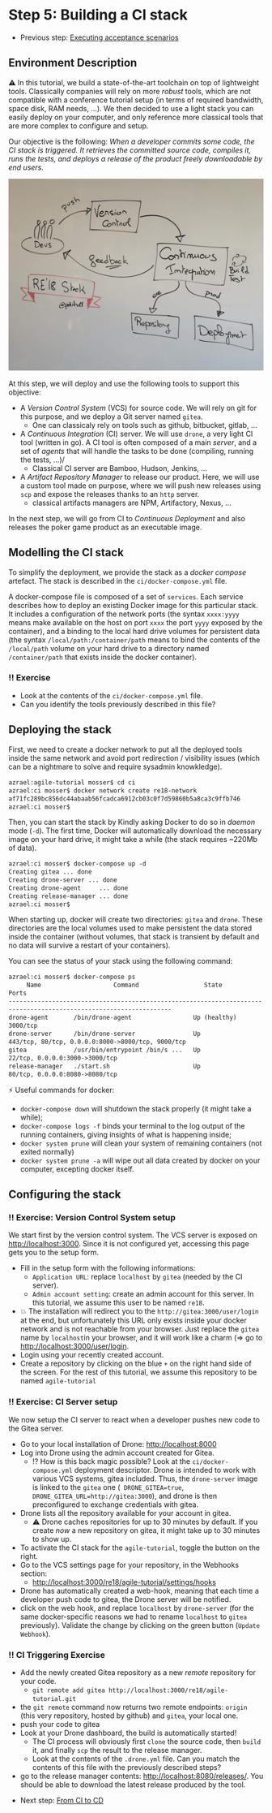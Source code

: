 # Step 5: Building a CI stack

  * Previous step: [Executing acceptance scenarios](./step4.md)


## Environment Description

:warning: In this tutorial, we build a state-of-the-art toolchain on top of lightweight tools. Classically companies will rely on more _robust_ tools, which are not compatible with a conference tutorial setup (in terms of required bandwidth, space disk, RAM needs, ...). We then decided to use a light stack you can easily deploy on your computer, and only reference more classical tools that are more complex to configure and setup.

Our objective is the following: _When a developer commits some code, the CI stack is triggered. It retrieves the committed source code, compiles it, runs the tests, and deploys a release of the product freely downloadable by end users._

<div align="center">

![](../pics/ci_stack.jpg)

</div>

At this step, we will deploy and use the following tools to support this objective:

  - A _Version Control System_ (VCS) for source code. We will rely on git for this purpose, and we deploy a Git server named `gitea`.
    - One can classicaly rely on tools such as github, bitbucket, gitlab, ...
  - A _Continuous Integration_ (CI) server. We will use `drone`, a very light CI tool (written in go). A CI tool is often composed of a main _server_, and a set of _agents_ that will handle the tasks to be done (compiling, running the tests, ...)/
    - Classical CI server are Bamboo, Hudson, Jenkins, ...
  - A _Artifact Repository Manager_ to release our product. Here, we will use a custom tool made on purpose, where we will push new releases using `scp` and expose the releases thanks to an `http` server. 
    -   classical artifacts managers are NPM, Artifactory, Nexus, ...

In the next step, we will go from CI to _Continuous Deployment_ and also releases the poker game product as an executable image.


## Modelling the CI stack

To simplify the deployment, we provide the stack as a _docker compose_ artefact. The stack is described in the `ci/docker-compose.yml` file. 

A docker-compose file is composed of a set of `services`. Each service describes  how to deploy an existing Docker image for this particular stack. It includes a configuration of the network ports (the syntax `xxxx:yyyy` means make available on the host on port `xxxx` the port `yyyy` exposed by the container), and a binding to the local hard drive volumes for persistent data (the syntax  `/local/path:/container/path` means to bind the contents of the `/local/path` volume on your hard drive to a directory named `/container/path` that exists inside the docker container).

### :bangbang: Exercise

  - Look at the contents of the `ci/docker-compose.yml` file. 
  - Can you identify the tools previously described in this file?

## Deploying the stack

First, we need to create a docker network to put all the deployed tools inside the same network and avoid port redirection / visibility issues (which can be a nightmare to solve and require sysadmin knowkledge). 

```
azrael:agile-tutorial mosser$ cd ci
azrael:ci mosser$ docker network create re18-network
af71fc289bc856dc44abaab56fcadca6912cb03c0f7d59860b5a8ca3c9ffb746
azrael:ci mosser$ 
```

Then, you can start the stack by Kindly asking Docker to do so in _daemon_ mode (`-d`). The first time, Docker will automatically download the necessary image on your hard drive, it might take a while (the stack requires ~220Mb of data).

```
azrael:ci mosser$ docker-compose up -d
Creating gitea ... done
Creating drone-server ... done
Creating drone-agent     ... done
Creating release-manager ... done
azrael:ci mosser$
```
When starting up, docker will create two directories: `gitea` and `drone`. These directories are the local volumes used to make persistent the data stored inside the container (without volumes, that stack is transient by default and no data will survive a restart of your containers).

You can see the status of your stack using the following command:

```
azrael:ci mosser$ docker-compose ps
     Name                    Command                  State                             Ports                      
-------------------------------------------------------------------------------------------------------------------
drone-agent       /bin/drone-agent                 Up (healthy)   3000/tcp                                         
drone-server      /bin/drone-server                Up             443/tcp, 80/tcp, 0.0.0.0:8000->8000/tcp, 9000/tcp
gitea             /usr/bin/entrypoint /bin/s ...   Up             22/tcp, 0.0.0.0:3000->3000/tcp                   
release-manager   ./start.sh                       Up             80/tcp, 0.0.0.0:8080->8080/tcp                   
```

:zap: Useful commands for docker:

  - `docker-compose down` will shutdown the stack properly (it might take a while);
  - `docker-compose logs -f` binds your terminal to the log output of the running containers, giving insights of what is happening inside;
  - `docker system prune` will clean your system of remaining containers (not exited normally)
  - `docker system prune -a` will wipe out all data created by docker on your computer, excepting docker itself.


## Configuring the stack

### :bangbang: Exercise: Version Control System setup

We start first by the version control system. The VCS server is exposed on [http://localhost:3000](http://localhost:3000). Since it is not configured yet, accessing this page gets you to the setup form.

  - Fill in the setup form with the following informations:
    - `Application URL`: replace `localhost` by `gitea` (needed by the CI server). 
    - `Admin account setting`: create an admin account for this server. In this tutorial, we assume this user to be named `re18`.
  - :boom: The installation will redirect you to the `http://gitea:3000/user/login` at the end, but unfortunately this URL only exists inside your docker network and is not reachable from your browser. Just replace the `gitea` name by `localhost`in your browser, and it will work like a charm (=> go to [http://localhost:3000/user/login](http://localhost:3000/user/login).
  - Login using your recently created account. 
  - Create a repository by clicking on the blue `+` on the right hand side of the screen. For the rest of this tutorial, we assume this repository to be named `agile-tutorial`

### :bangbang: Exercise: CI Server setup

We now setup the CI server to react when a developer pushes new code to the Gitea server. 

  - Go to your local installation of Drone: [http://localhost:8000](http://localhost:8000)
  - Log into Drone using the admin account created for Gitea. 
    - :interrobang: How is this back magic possible? Look at the `ci/docker-compose.yml` deployment descriptor. Drone is intended to work with various VCS systems, gitea included. Thus, the `drone-server` image is linked to the `gitea` one (` DRONE_GITEA=true`, `DRONE_GITEA_URL=http://gitea:3000`), and drone is then preconfigured to exchange credentials with gitea.
  - Drone lists all the repository available for your account in gitea. 
    - :warning: Drone caches repositories for up to 30 minutes by default. If you create _now_ a new repository on gitea, it might take up to 30 minutes to show up. 
  - To activate the CI stack for the `agile-tutorial`, toggle the button on the right. 
  - Go to the VCS settings page for your repository, in the Webhooks section:
    - [http://localhost:3000/re18/agile-tutorial/settings/hooks](http://localhost:3000/re18/agile-tutorial/settings/hooks)
  - Drone has automatically created a web-hook, meaning that each time a developer push code to gitea, the Drone server will be notified.
  - click on the web hook, and replace `localhost` by `drone-server` (for the same docker-specific reasons we had to rename `localhost` to `gitea` previously). Validate the change by clicking on the green button (`Update Webhook`).

### :bangbang: CI Triggering Exercise
  
  
  - Add the newly created Gitea repository as a new _remote_ repository for your code.
    - `git remote add gitea http://localhost:3000/re18/agile-tutorial.git` 
  - the `git remote` command now returns two remote endpoints: `origin` (this very repository, hosted by github) and `gitea`, your local one.
  - push your code to gitea 
  - Look at your Drone dashboard, the build is automatically started!
    - The CI process will obviously first `clone` the source code, then `build` it, and finally `scp` the result to the release manager.
    - Look at the contents  of the `.drone.yml` file. Can you match the contents of this file with the previously described steps?
  - go to the release manager contents: [http://localhost:8080/releases/](http://localhost:8080/releases/). You should be able to download the latest release produced by the tool.


  * Next step: [From CI to CD](./step6.md)